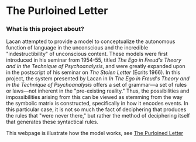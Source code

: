 # The Purloined Letter

### What is this project about?
Lacan attempted to provide a model to conceptualize the autonomous function of language in the unconscious and the incredible "indestructibility" of unconscious content. These models were first introduced in his seminar from 1954-55, titled *The Ego in Freud's Theory and in the Technique of Psychoanalysis*, and were greatly expanded upon in the postscript of his seminar on *The Stolen Letter* (Écrits 1966). In this project, the system presented by Lacan in *In The Ego in Freud's Theory and in the Technique of Psychoanalysis* offers a set of grammar—a set of rules or laws—not inherent in the "pre-existing reality." Thus, the possibilities and impossibilities arising from this can be viewed as stemming from the way the symbolic matrix is constructed, specifically in how it encodes events. In this particular case, it is not so much the fact of deciphering that produces the rules that "were never there," but rather the method of deciphering itself that generates these syntactical rules.

This webpage is illustrate how the model works, see [The Purloined Letter](https://sjj1017.github.io/thePurloinedLetter/)

